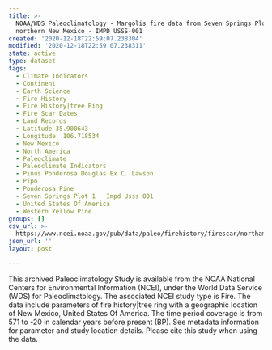 ```yaml
---
title: >-
  NOAA/WDS Paleoclimatology - Margolis fire data from Seven Springs Plot 1,
  northern New Mexico - IMPD USSS-001
created: '2020-12-18T22:59:07.238304'
modified: '2020-12-18T22:59:07.238311'
state: active
type: dataset
tags:
  - Climate Indicators
  - Continent
  - Earth Science
  - Fire History
  - Fire History|tree Ring
  - Fire Scar Dates
  - Land Records
  - Latitude 35.900643
  - Longitude  106.718534
  - New Mexico
  - North America
  - Paleoclimate
  - Paleoclimate Indicators
  - Pinus Ponderosa Douglas Ex C. Lawson
  - Pipo
  - Ponderosa Pine
  - Seven Springs Plot 1   Impd Usss 001
  - United States Of America
  - Western Yellow Pine
groups: []
csv_url: >-
  https://www.ncei.noaa.gov/pub/data/paleo/firehistory/firescar/northamerica/supplemental/usss-001-ssp1.fs_tree_meta.csv
json_url: ''
layout: post

---
```

This archived Paleoclimatology Study is available from the NOAA National Centers for Environmental Information (NCEI), under the World Data Service (WDS) for Paleoclimatology. The associated NCEI study type is Fire. The data include parameters of fire history|tree ring with a geographic location of New Mexico, United States Of America. The time period coverage is from 571 to -20 in calendar years before present (BP). See metadata information for parameter and study location details. Please cite this study when using the data.
